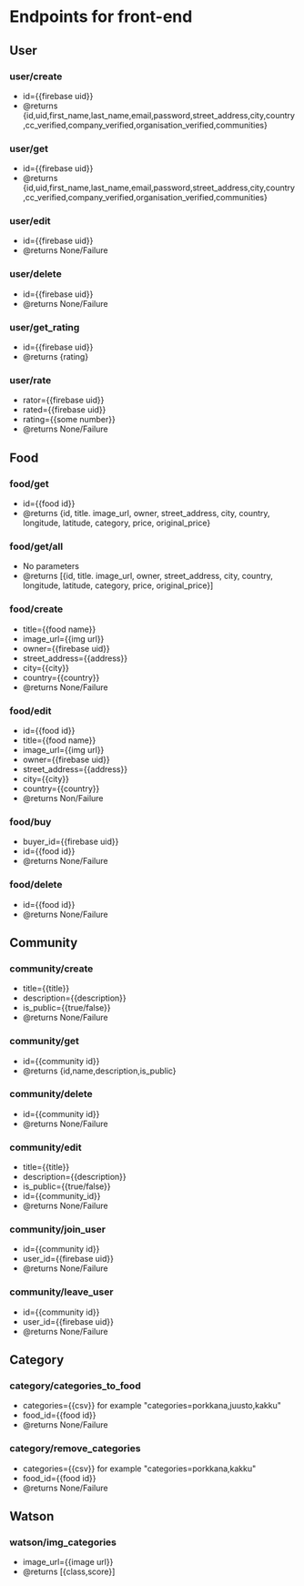 # Endpoints for front-end


## User

### user/create
- id={{firebase uid}}
- @returns {id,uid,first_name,last_name,email,password,street_address,city,country,cc_verified,company_verified,organisation_verified,communities}

### user/get
- id={{firebase uid}}
- @returns {id,uid,first_name,last_name,email,password,street_address,city,country,cc_verified,company_verified,organisation_verified,communities}

### user/edit
- id={{firebase uid}}
- @returns None/Failure

### user/delete
- id={{firebase uid}}
- @returns None/Failure

### user/get_rating
- id={{firebase uid}}
- @returns {rating}

### user/rate
- rator={{firebase uid}}
- rated={{firebase uid}}
- rating={{some number}}
- @returns None/Failure

## Food

### food/get
- id={{food id}}
- @returns {id, title. image_url, owner, street_address, city, country, longitude, latitude, category, price, original_price}

### food/get/all
- No parameters
- @returns [{id, title. image_url, owner, street_address, city, country, longitude, latitude, category, price, original_price}]

### food/create
- title={{food name}}
- image_url={{img url}}
- owner={{firebase uid}}
- street_address={{address}}
- city={{city}}
- country={{country}}
- @returns None/Failure

### food/edit
- id={{food id}}
- title={{food name}}
- image_url={{img url}}
- owner={{firebase uid}}
- street_address={{address}}
- city={{city}}
- country={{country}}
- @returns Non/Failure

### food/buy
- buyer_id={{firebase uid}}
- id={{food id}}
- @returns None/Failure

### food/delete
- id={{food id}}
- @returns None/Failure


## Community

### community/create
- title={{title}}
- description={{description}}
- is_public={{true/false}}
- @returns None/Failure

### community/get
- id={{community id}}
- @returns {id,name,description,is_public}

### community/delete
- id={{community id}}
- @returns None/Failure

### community/edit
- title={{title}}
- description={{description}}
- is_public={{true/false}}
- id={{community_id}}
- @returns None/Failure

### community/join_user
- id={{community id}}
- user_id={{firebase uid}}
- @returns None/Failure

### community/leave_user
- id={{community id}}
- user_id={{firebase uid}}
- @returns None/Failure


## Category

### category/categories_to_food
- categories={{csv}} for example "categories=porkkana,juusto,kakku"
- food_id={{food id}}
- @returns None/Failure

### category/remove_categories
- categories={{csv}} for example "categories=porkkana,kakku"
- food_id={{food id}}
- @returns None/Failure


## Watson

### watson/img_categories
- image_url={{image url}}
- @returns [{class,score}]